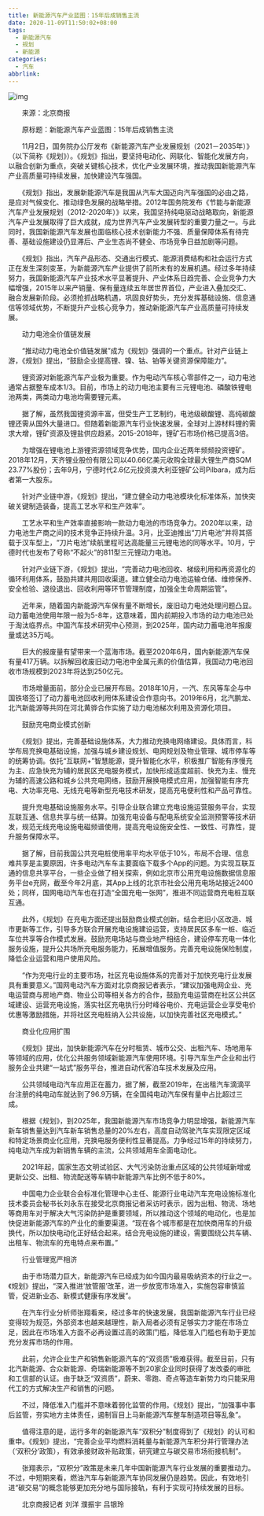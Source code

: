 ```yaml
---
title: 新能源汽车产业蓝图：15年后成销售主流
date: 2020-11-09T11:50:02+08:00
tags:
  - 新能源汽车
  - 规划
  - 新能源
categories:
  - 汽车
abbrlink:
---
```


![img](https://cdn.jsdelivr.net/gh/yakeing/Documentation@main/Hexo/images/6d5e-kcieyvz7757711.jpg)

　　来源：北京商报

　　原标题：新能源汽车产业蓝图：15年后成销售主流

　　11月2日，国务院办公厅发布《新能源汽车产业发展规划（2021－2035年）》（以下简称《规划》）。《规划》指出，要坚持电动化、网联化、智能化发展方向，以融合创新为重点，突破关键核心技术，优化产业发展环境，推动我国新能源汽车产业高质量可持续发展，加快建设汽车强国。

　　《规划》指出，发展新能源汽车是我国从汽车大国迈向汽车强国的必由之路，是应对气候变化、推动绿色发展的战略举措。2012年国务院发布《节能与新能源汽车产业发展规划（2012-2020年）》以来，我国坚持纯电驱动战略取向，新能源汽车产业发展取得了巨大成就，成为世界汽车产业发展转型的重要力量之一。与此同时，我国新能源汽车发展也面临核心技术创新能力不强、质量保障体系有待完善、基础设施建设仍显滞后、产业生态尚不健全、市场竞争日益加剧等问题。

　　《规划》指出，汽车产品形态、交通出行模式、能源消费结构和社会运行方式正在发生深刻变革，为新能源汽车产业提供了前所未有的发展机遇。经过多年持续努力，我国新能源汽车产业技术水平显著提升、产业体系日趋完善、企业竞争力大幅增强，2015年以来产销量、保有量连续五年居世界首位，产业进入叠加交汇、融合发展新阶段。必须抢抓战略机遇，巩固良好势头，充分发挥基础设施、信息通信等领域优势，不断提升产业核心竞争力，推动新能源汽车产业高质量可持续发展。

　　动力电池全价值链发展

　　“推动动力电池全价值链发展”成为《规划》强调的一个重点。针对产业链上游，《规划》提出，“鼓励企业提高锂、镍、钴、铂等关键资源保障能力”。

　　锂资源对新能源汽车产业极为重要。作为电动汽车核心零部件之一，动力电池通常占据整车成本1/3。目前，市场上的动力电池主要有三元锂电池、磷酸铁锂电池两类，两类动力电池均需要锂元素。

　　据了解，虽然我国锂资源丰富，但受生产工艺制约，电池级碳酸锂、高纯碳酸锂还需从国外大量进口。但随着新能源汽车行业快速发展，全球对上游材料锂的需求大增，锂矿资源及锂盐供应趋紧。2015-2018年，锂矿石市场价格已提高3倍。

　　为增强在锂电池上游锂资源领域竞争优势，国内企业近两年频频投资锂矿。2018年12月，天齐锂业股份有限公司以40.66亿美元收购全球最大锂生产商SQM 23.77%股份；去年9月，宁德时代2.6亿元投资澳大利亚锂矿公司Pilbara，成为后者第一大股东。

　　针对产业链中游，《规划》提出，“建立健全动力电池模块化标准体系，加快突破关键制造装备，提高工艺水平和生产效率”。

　　工艺水平和生产效率直接影响一款动力电池的市场竞争力。2020年以来，动力电池生产商之间的技术竞争正持续升温。3月，比亚迪推出“刀片电池”并将其搭载于汉车型上，“刀片电池”续航里程可达高能量三元锂电池的同等水平。10月，宁德时代也发布了号称“不起火”的811型三元锂动力电池。

　　针对产业链下游，《规划》提出，“完善动力电池回收、梯级利用和再资源化的循环利用体系，鼓励共建共用回收渠道。建立健全动力电池运输仓储、维修保养、安全检验、退役退出、回收利用等环节管理制度，加强全生命周期监管”。

　　近年来，随着国内新能源汽车保有量不断增长，废旧动力电池处理问题凸显。动力蓄电池使用年限一般为5-8年，这意味着，国内前期投入市场的动力电池已处于淘汰临界点。中国汽车技术研究中心预测，到2025年，国内动力蓄电池年报废量或达35万吨。

　　巨大的报废量有望带来一个蓝海市场。截至2020年6月，国内新能源汽车保有量417万辆。以拆解回收废旧动力电池中金属元素的价值估算，我国动力电池回收市场规模到2023年将达到250亿元。

　　市场增量面前，部分企业已展开布局。2018年10月，一汽、东风等车企与中国铁塔签订了动力蓄电池回收利用体系建设合作意向书。2019年6月，北汽鹏龙、北汽新能源等共同在河北黄骅合作实施了动力电池梯次利用及资源化项目。

　　鼓励充电商业模式创新

　　《规划》提出，完善基础设施体系，大力推动充换电网络建设。具体而言，科学布局充换电基础设施，加强与城乡建设规划、电网规划及物业管理、城市停车等的统筹协调。依托“互联网+”智慧能源，提升智能化水平，积极推广智能有序慢充为主、应急快充为辅的居民区充电服务模式，加快形成适度超前、快充为主、慢充为辅的高速公路和城乡公共充电网络，鼓励开展换电模式应用，加强智能有序充电、大功率充电、无线充电等新型充电技术研发，提高充电便利性和产品可靠性。

　　提升充电基础设施服务水平。引导企业联合建立充电设施运营服务平台，实现互联互通、信息共享与统一结算。加强充电设备与配电系统安全监测预警等技术研发，规范无线充电设施电磁频谱使用，提高充电设施安全性、一致性、可靠性，提升服务保障水平。

　　据了解，目前我国公共充电桩使用率平均水平低于10%，布局不合理、信息难共享是主要原因，许多电动汽车车主要面临下载多个App的问题。为实现互联互通的信息共享平台，一些企业做了相关探索，例如北京市公用充电设施数据信息服务平台e充网，截至今年2月底，其App上线的北京市社会公用充电场站接近2400处；同样，国网电动汽车也在打造“全国充电一张网”，推进不同运营商充电桩互联互通。

　　此外，《规划》在充电方面还提出鼓励商业模式创新。结合老旧小区改造、城市更新等工作，引导多方联合开展充电设施建设运营，支持居民区多车一桩、临近车位共享等合作模式发展。鼓励充电场站与商业地产相结合，建设停车充电一体化服务设施，提升公共场所充电服务能力，拓展增值服务。完善充电设施保险制度，降低企业运营和用户使用风险。

　　“作为充电行业的主要市场，社区充电设施体系的完善对于加快充电行业发展具有重要意义。”国网电动汽车方面对北京商报记者表示，“建议加强电网企业、充电运营商与房地产商、物业公司等相关各方的合作，鼓励充电运营商在社区公共区域建设、运营充电设施，落实社区充电执行分时峰谷电价、充电运营企业享受电价优惠等激励措施，并将社区充电桩纳入公共设施，以加快完善社区充电模式。”

　　商业化应用扩围

　　《规划》提出，加快新能源汽车在分时租赁、城市公交、出租汽车、场地用车等领域的应用，优化公共服务领域新能源汽车使用环境。引导汽车生产企业和出行服务企业共建“一站式”服务平台，推进自动代客泊车技术发展及应用。

　　公共领域电动汽车应用正在蓄力，据了解，截至2019年，在出租汽车滴滴平台注册的纯电动车就达到了96.9万辆，在全国纯电动汽车保有量中占比超过三成。

　　根据《规划》，到2025年，我国新能源汽车市场竞争力明显增强，新能源汽车新车销售量达到汽车新车销售总量的20%左右，高度自动驾驶汽车实现限定区域和特定场景商业化应用，充换电服务便利性显著提高。力争经过15年的持续努力，纯电动汽车成为新销售车辆的主流，公共领域用车全面电动化。

　　2021年起，国家生态文明试验区、大气污染防治重点区域的公共领域新增或更新公交、出租、物流配送等车辆中新能源汽车比例不低于80%。

　　中国电力企业联合会标准化管理中心主任、能源行业电动汽车充电设施标准化技术委员会秘书长刘永东在接受北京商报记者采访时表示，因为出租、物流、场地等商用车对于解决大气污染防护是重要领域，所以推动这个领域的电动化，也是加快促进新能源汽车的产业化的重要渠道。“现在各个城市都是在加快商用车的升级换代，所以加快电动化正好结合起来。结合充电设施的建设，需要围绕公共车辆、出租车、物流车的充电特点来布置。”

　　行业管理宽严相济

　　由于市场潜力巨大，新能源汽车已经成为如今国内最易吸纳资本的行业之一。《规划》提出，“深入推进‘放管服’改革，进一步放宽市场准入，实施包容审慎监管，促进新业态、新模式健康有序发展”。

　　在汽车行业分析师张翔看来，经过多年的快速发展，我国新能源汽车行业已经变得较为规范，外部资本也越来越理性，新入局者必须有足够实力才能在市场立足，因此在市场准入方面不必再设置过高的政策门槛，降低准入门槛也有助于更加充分发挥市场的作用。

　　此前，允许企业生产和销售新能源汽车的“双资质”极难获得。截至目前，只有北汽新能源、合众新能源、奇瑞新能源等不到20家企业同时获得了发改委的审批和工信部的认证。由于缺乏“双资质”，蔚来、零跑、奇点等造车新势力均只能采用代工的方式解决生产和销售的问题。

　　不过，降低准入门槛并不意味着弱化监管的作用。《规划》提出，“加强事中事后监管，夯实地方主体责任，遏制盲目上马新能源汽车整车制造项目等乱象”。

　　值得注意的是，运行多年的新能源汽车“双积分”制度得到了《规划》的认可和重申。《规划》提出，“完善企业平均燃料消耗量与新能源汽车积分并行管理办法（‘双积分’政策），有效承接财政补贴政策，研究建立与碳交易市场衔接机制”。

　　张翔表示，“双积分”政策是未来几年中国新能源汽车行业发展的重要推动力。不过，中短期来看，燃油汽车与新能源汽车协同发展仍是趋势。因此，有效地引进“碳交易”的概念能够更加充分地与国际接轨，有利于实现可持续发展的目标。

　　北京商报记者 刘洋 濮振宇 吕银玲
